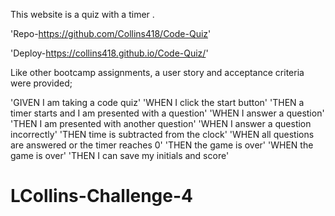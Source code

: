 This website is a quiz with a timer .

'Repo-https://github.com/Collins418/Code-Quiz'

'Deploy-https://collins418.github.io/Code-Quiz/'


Like other bootcamp assignments, a user story and acceptance criteria were provided;

'GIVEN I am taking a code quiz'
'WHEN I click the start button'
'THEN a timer starts and I am presented with a question'
'WHEN I answer a question'
'THEN I am presented with another question'
'WHEN I answer a question incorrectly'
'THEN time is subtracted from the clock'
'WHEN all questions are answered or the timer reaches 0'
'THEN the game is over'
'WHEN the game is over'
'THEN I can save my initials and score'
# LCollins-Challenge-4
